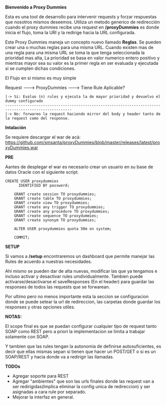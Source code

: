 **Bienvenido a Proxy Dummies**

Esta es una tool de desarrollo para intervenir requests y forzar respuestas que nosotros mismos deseemos.
Utiliza un metodo generico de redirección cuando el proxy dummies recibe una request en **/proxyDummies** es donde inicia
el flujo, toma la URI y la redirige hacia la URL configurada.

Este Proxy Dummies maneja un concepto nuevo llamado **Reglas**. 
Se pueden crear una o muchas reglas para una misma URL. Cuando existen mas de una regla para una misma URL se toma la 
que tenga seleccionada la prioridad mas alta, La prioridad se basa en valor numerico entero positivo y mientras mayor 
sea su valor es la primer regla en ser evaluada y ejecutada si se cumplen dichas condiciones.

El Flujo en si mismo es muy simple 

Request ---> ProxyDummies ---> Tiene Rule Aplicable?
    
    |-> Si: Evaluo (n) rules y ejecuta la de mayor prioridad y devuelvo el dummy configurado
    ----------------------------------------------------------------------------------------------------
    |-> No: forwareo la request haciendo mirror del body y header tanto de la request como del response.

**Intalación** 

Se requiere descargar el war de acá: 
https://github.com/smsanta/proxyDummies/blob/master/releases/latest/proxyDummies.war

**PRE** 

Aantes de desplegar el war es necesario crear un usuario en su base de datos Oracle con el siguiente script.

    CREATE USER proxydummies
          IDENTIFIED BY password;
        
        GRANT create session TO proxydummies;
        GRANT create table TO proxydummies;
        GRANT create view TO proxydummies;
        GRANT create any trigger TO proxydummies;
        GRANT create any procedure TO proxydummies;
        GRANT create sequence TO proxydummies;
        GRANT create synonym TO proxydummies;
        
        ALTER USER proxydummies quota 50m on system;
        
        COMMIT;
        
**SETUP**

Si vamos a **/setup** encontraremos un dashboard que permite manejar las Rules de acuerdo a nuestras necesidades.

Ahí mismo se pueden dar de alta nuevas, modificar las que ya tengamos e incluso activar y desactivar rules umdividualmente.
Tambien puede activarse/desactivarse el saveResponses (En el header) para guardar las responses de todos las requests que
se forwarean.


Por ultimo pero no menos importante esta la seccion se configuracion donde se puede setear la url de redireccion, 
las carpetas donde guardar los responses y otras opciones utiles.

**NOTAS:** 

El scope final es que se puedan configurar cualquier tipo de request tanto SOAP como REST pero a priori la 
implementacion se limita a trabajar solamente con SOAP. 

Y tambien que las rules tengan la autonomia de definirse autosuficientes, es decir que ellas mismas sepan si tienen que 
hacer un POST/GET o si es un SOAP/REST y hacia donde va a redirigir las llamadas.

**TODOs**
- Agregar soporte para REST
- Agregar "ambientes" que son las urls finales donde las request van a ser redirigidas(Implica eliminar la config unica de redireccion) y ser asignadas a cara rule por separado.
- Mejorar la interfaz en general.